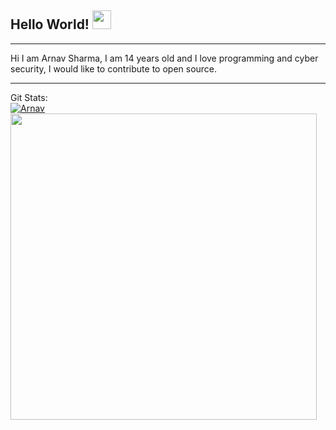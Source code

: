 ## Hello World! <img src="https://raw.githubusercontent.com/MartinHeinz/MartinHeinz/master/wave.gif" width="30px">
<hr>Hi I am Arnav Sharma, I am 14 years old and I love programming and cyber security, I would like to contribute to open source. 
<hr>Git Stats:
<br><a href="https://github.com/anuraghazra/github-readme-stats">
  <img src="https://github-readme-stats.vercel.app/api?username=A12N4V&show_icons=true&theme=gotham" alt="Arnav" />
</a>
<a href="https://github.com/anuraghazra/convoychat">
  <img src="https://github-readme-stats.vercel.app/api/top-langs/?username=A12N4V&&theme=gotham&layout=compact" width=490/>
</a>
